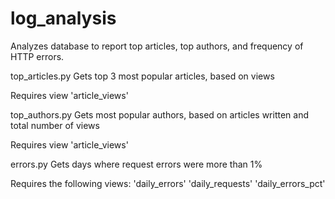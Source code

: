 # log_analysis
Analyzes database to report top articles, top authors, and frequency of HTTP errors.

top_articles.py
Gets top 3 most popular articles, based on views

Requires view 'article_views'

top_authors.py
Gets most popular authors, based on articles written and total number of views

Requires view 'article_views'

errors.py
Gets days where request errors were more than 1%

Requires the following views:
'daily_errors'
'daily_requests'
'daily_errors_pct'


